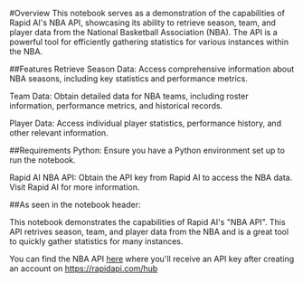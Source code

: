 #Overview
This notebook serves as a demonstration of the capabilities of Rapid AI's NBA API, showcasing its ability to retrieve season, team, and player data from the National Basketball Association (NBA). The API is a powerful tool for efficiently gathering statistics for various instances within the NBA.

##Features
Retrieve Season Data: Access comprehensive information about NBA seasons, including key statistics and performance metrics.

Team Data: Obtain detailed data for NBA teams, including roster information, performance metrics, and historical records.

Player Data: Access individual player statistics, performance history, and other relevant information.

##Requirements
Python: Ensure you have a Python environment set up to run the notebook.

Rapid AI NBA API: Obtain the API key from Rapid AI to access the NBA data. Visit Rapid AI for more information.

##As seen in the notebook header:

This notebook demonstrates the capabilities of Rapid AI's "NBA API".  This API retrives season, team, and player data from the NBA and is a great tool to quickly gather statistics for many instances.

You can find the NBA API [here](https://rapidapi.com/api-sports/api/api-nba) where you'll receive an API key after creating an account on https://rapidapi.com/hub
